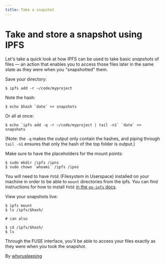 ```yaml
---
title: Take a snapshot
---
```


# Take and store a snapshot using IPFS

Let's take a quick look at how IPFS can be used to take basic _snapshots_ of files — an action that enables you to access those files later in the same state as they were when you "snapshotted" them.

Save your directory:

```
$ ipfs add -r ~/code/myproject
```

Note the hash:

```
$ echo $hash `date` >> snapshots
```

Or all at once:

```
$ echo `ipfs add -q -r ~/code/myproject | tail -n1` `date` >> snapshots
```

(Note: the `-q` makes the output only contain the hashes, and piping through
`tail -n1` ensures that only the hash of the top folder is output.)

Make sure to have the placeholders for the mount points:

```
$ sudo mkdir /ipfs /ipns
$ sudo chown `whoami` /ipfs /ipns
```

You will need to have `FUSE` (Filesystem in Userspace) installed on your machine in order to be able to `mount` directories from the ipfs. You can find instructions for how to install `FUSE` [in the `go-ipfs` docs](https://github.com/ipfs/go-ipfs/blob/master/docs/fuse.md).

View your snapshots live:

```
$ ipfs mount
$ ls /ipfs/$hash/

# can also

$ cd /ipfs/$hash/
$ ls
```

Through the FUSE interface, you'll be able to access your files exactly as
they were when you took the snapshot.

By [whyrusleeping](http://github.com/whyrusleeping)
